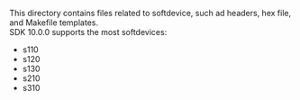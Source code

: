 This directory contains files related to softdevice, such ad headers, hex file, and Makefile templates.  
SDK 10.0.0 supports the most softdevices:  
 * s110
 * s120
 * s130
 * s210
 * s310
